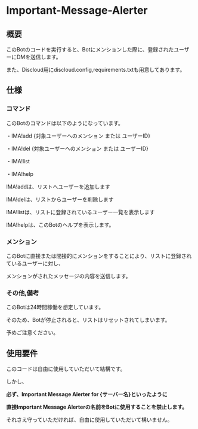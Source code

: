 # Important-Message-Alerter
## 概要
このBotのコードを実行すると、Botにメンションした際に、登録されたユーザーにDMを送信します。

また、Discloud用にdiscloud.config,requirements.txtも用意してあります。

## 仕様
### コマンド
このBotのコマンドは以下のようになっています。

・IMA!add {対象ユーザーへのメンション または ユーザーID}

・IMA!del {対象ユーザーへのメンション または ユーザーID}

・IMA!list

・IMA!help

IMA!addは、リストへユーザーを追加します

IMA!delは、リストからユーザーを削除します

IMA!listは、リストに登録されているユーザー一覧を表示します

IMA!helpは、このBotのヘルプを表示します。


### メンション
このBotに直接または間接的にメンションをすることにより、リストに登録されているユーザーに対し、

メンションがされたメッセージの内容を送信します。


### その他,備考
このBotは24時間稼働を想定しています。

そのため、Botが停止されると、リストはリセットされてしまいます。

予めご注意ください。

## 使用要件
このコードは自由に使用していただいて結構です。

しかし、

**必ず、Important Message Alerter for {サーバー名}といったように**

**直接Important Message Alerterの名前をBotに使用することを禁止します。**

それさえ守っていただければ、自由に使用していただいて構いません。
